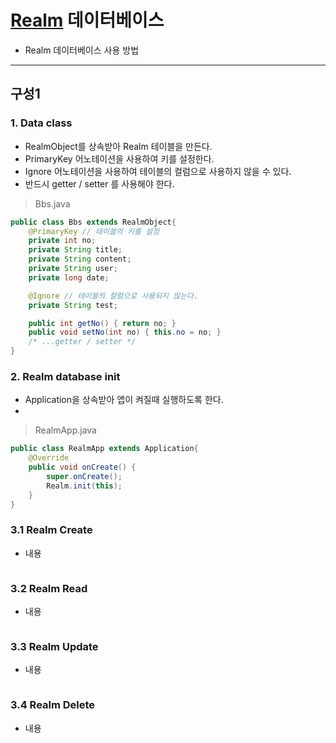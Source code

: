 # [Realm](https://realm.io/kr/) 데이터베이스
  - Realm 데이터베이스 사용 방법

---

## 구성1
  ### 1. Data class
  - RealmObject를 상속받아 Realm 테이블을 만든다.
  - PrimaryKey 어노테이션을 사용하여 키를 설정한다.
  - Ignore 어노테이션을 사용하여 테이블의 컬럼으로 사용하지 않을 수 있다.
  - 반드시 getter / setter 를 사용해야 한다.

  > Bbs.java

  ```java
  public class Bbs extends RealmObject{
      @PrimaryKey // 테이블의 키를 설정
      private int no;
      private String title;
      private String content;
      private String user;
      private long date;

      @Ignore // 테이블의 컬럼으로 사용되지 않는다.
      private String test;

      public int getNo() { return no; }
      public void setNo(int no) { this.no = no; }
      /* ...getter / setter */
  }
  ```

  ### 2. Realm database init
  - Application을 상속받아 앱이 켜질때 실행하도록 한다.
  - 

  > RealmApp.java

  ```java
  public class RealmApp extends Application{
      @Override
      public void onCreate() {
          super.onCreate();
          Realm.init(this);
      }
  }
  ```

  ### 3.1 Realm Create
  - 내용

  >

  ```java

  ```

  ### 3.2 Realm Read
  - 내용

  >

  ```java

  ```

  ### 3.3 Realm Update
  - 내용

  >

  ```java

  ```

  ### 3.4 Realm Delete
  - 내용

  >

  ```java

  ```

